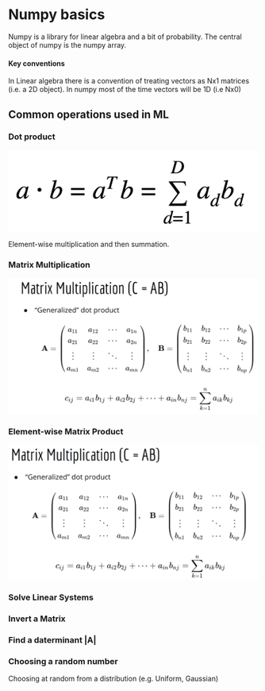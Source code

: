 # Numpy basics


Numpy is a library for linear algebra and a bit of probability. The central object of numpy is the numpy array.

#### Key conventions
In Linear algebra there is a convention of treating vectors as Nx1 matrices (i.e. a 2D object).
In numpy most of the time vectors will be 1D (i.e Nx0)

## Common operations used in ML

### Dot product
![dot product](dot-product.png)

Element-wise multiplication and then summation. 

### Matrix Multiplication
![matrix multiplication](mat-mul.png)


### Element-wise Matrix Product
![element-wise product](element-wise-product.png)

### Solve Linear Systems

### Invert a Matrix

### Find a daterminant |A|

### Choosing a random number
Choosing at random from a distribution (e.g. Uniform, Gaussian)
